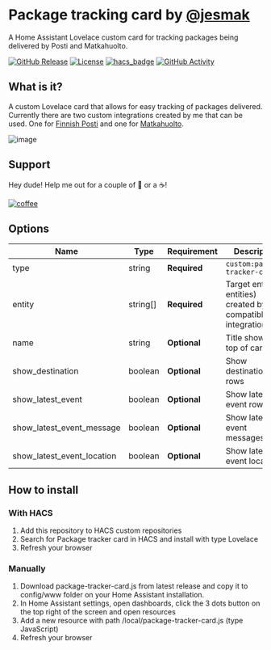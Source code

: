 # Package tracking card by [@jesmak](https://www.github.com/jesmak)

A Home Assistant Lovelace custom card for tracking packages being delivered by Posti and Matkahuolto.

[![GitHub Release][releases-shield]][releases]
[![License][license-shield]](LICENSE.md)
[![hacs_badge](https://img.shields.io/badge/HACS-Default-orange.svg?style=for-the-badge)](https://github.com/custom-components/hacs)
[![GitHub Activity][commits-shield]][commits]

## What is it?

A custom Lovelace card that allows for easy tracking of packages delivered. Currently there are two custom integrations created by
me that can be used. One for [Finnish Posti](https://github.com/jesmak/posti_tracking) and one for [Matkahuolto](https://github.com/jesmak/matkahuolto_tracking).

![image](https://user-images.githubusercontent.com/54674286/198891277-9f601d55-2214-4559-832e-b207b110769c.png)

## Support

Hey dude! Help me out for a couple of :beers: or a :coffee:!

[![coffee](https://www.buymeacoffee.com/assets/img/custom_images/black_img.png)](https://www.buymeacoffee.com/jesmak)

## Options

| Name                       | Type    | Requirement  | Description                                       | Default             |
| -------------------------- | ------- | ------------ | ------------------------------------------------- | ------------------- |
| type                       | string  | **Required** | `custom:package-tracker-card`                     |                     |
| entity                     | string[]| **Required** | Target entity (or entities) created by a compatible integration |                     |
| name                       | string  | **Optional** | Title shown on top of card                        |                     |
| show_destination           | boolean | **Optional** | Show destination rows                             | `true`              |
| show_latest_event          | boolean | **Optional** | Show latest event rows                            | `true`              |
| show_latest_event_message  | boolean | **Optional** | Show latest event messages                        | `true`              |
| show_latest_event_location | boolean | **Optional** | Show latest event location                        | `true`              |

## How to install

### With HACS

1. Add this repository to HACS custom repositories
2. Search for Package tracker card in HACS and install with type Lovelace
3. Refresh your browser

### Manually

1. Download package-tracker-card.js from latest release and copy it to config/www folder on your Home Assistant installation.
2. In Home Assistant settings, open dashboards, click the 3 dots button on the top right of the screen and open resources
3. Add a new resource with path /local/package-tracker-card.js (type JavaScript)
4. Refresh your browser

[commits-shield]: https://img.shields.io/github/commit-activity/y/jesmak/package-tracker-card.svg?style=for-the-badge
[commits]: https://github.com/jesmak/package-tracker-card/commits/master
[license-shield]: https://img.shields.io/github/license/jesmak/package-tracker-card.svg?style=for-the-badge
[releases-shield]: https://img.shields.io/github/release/jesmak/package-tracker-card.svg?style=for-the-badge
[releases]: https://github.com/jesmak/package-tracker-card/releases
